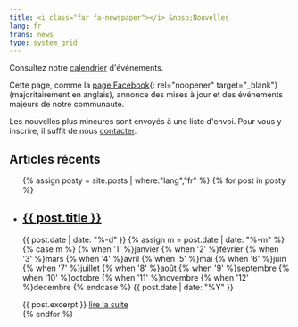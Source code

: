 ```yaml
---
title: <i class="far fa-newspaper"></i> &nbsp;Nouvelles
lang: fr
trans: news
type: system_grid
---
```

Consultez notre [calendrier](/calendrier) d'événements.

Cette page, comme la [page Facebook](https://fb.com/MontrealQuakers/){: rel="noopener" target="_blank"} (majoritairement en anglais), annonce des mises à jour et des événements majeurs de notre communauté.

Les nouvelles plus mineures sont envoyés à une liste d'envoi. Pour vous y inscrire, il suffit de nous [contacter](/contact-fr.html).

<h2>Articles récents</h2>

<section class="cards" id="cards">
<ul>
{% assign posty = site.posts | where:"lang","fr" %}
 {% for post in posty %}
 <li>
  <a href="{{ post.url }}">
  <h2>{{ post.title }}</h2>
  </a>
<p> 
<!-- Whitespace added for readability -->
{{ post.date | date: "%-d" }}
{% assign m = post.date | date: "%-m" %}
{% case m %}
  {% when '1' %}janvier
  {% when '2' %}février
  {% when '3' %}mars
  {% when '4' %}avril
  {% when '5' %}mai
  {% when '6' %}juin
  {% when '7' %}juillet
  {% when '8' %}août
  {% when '9' %}septembre
  {% when '10' %}octobre
  {% when '11' %}novembre
  {% when '12' %}decembre
{% endcase %}
{{ post.date | date: "%Y" }}
</p>
 {{ post.excerpt }}
<a href="{{ post.url }}">lire la suite</a>
 </li>
 {% endfor %}
</ul>
